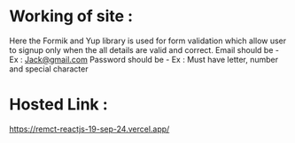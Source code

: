 # Working of site :

Here the Formik and Yup library is used for form validation which allow user to signup only when the all details are valid and correct.
Email should be - Ex : Jack@gmail.com
Password should be - Ex : Must have letter, number and special character

# Hosted Link : 

https://remct-reactjs-19-sep-24.vercel.app/